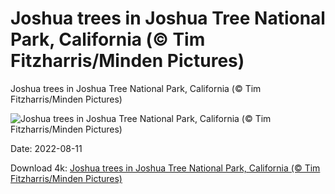 # Joshua trees in Joshua Tree National Park, California (© Tim Fitzharris/Minden Pictures)

Joshua trees in Joshua Tree National Park, California (© Tim Fitzharris/Minden Pictures)

![Joshua trees in Joshua Tree National Park, California (© Tim Fitzharris/Minden Pictures)](https://bing.com/th?id=OHR.AnniversaryJTNP_EN-US2914674933_UHD.jpg&w=1024&h=576)

Date: 2022-08-11

Download 4k: [Joshua trees in Joshua Tree National Park, California (© Tim Fitzharris/Minden Pictures)](https://bing.com/th?id=OHR.AnniversaryJTNP_EN-US2914674933_UHD.jpg)

